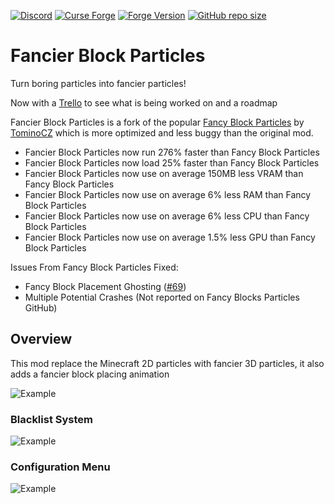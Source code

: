 [![Discord](https://img.shields.io/discord/807316234436608020?color=586AEA&style=for-the-badge&label=Discord&logo=discord)](https://discord.gg/hKpUYx7VwS)
[![Curse Forge](https://cf.way2muchnoise.eu/title/666575_Get_%20.svg?badge_style=for_the_badge)](https://www.curseforge.com/minecraft/mc-mods/fbp)
[![Forge Version](https://img.shields.io/badge/Minecraft%20Forge-14.23.5.2847-yellow.svg?style=for-the-badge)](http://files.minecraftforge.net/maven/net/minecraftforge/forge/index_1.12.2.html)
[![GitHub repo size](https://img.shields.io/github/repo-size/Red-Studio-Ragnarok/Fancier-Block-Particles?label=Repository%20Size&style=for-the-badge)](https://github.com/Red-Studio-Ragnarok/Fancier-Block-Particles)

# Fancier Block Particles

Turn boring particles into fancier particles!

Now with a [Trello] to see what is being worked on and a roadmap

Fancier Block Particles is a fork of the popular [Fancy Block Particles] by [TominoCZ] which is more optimized and less buggy than the original mod.

- Fancier Block Particles now run 276% faster than Fancy Block Particles
- Fancier Block Particles now load 25% faster than Fancy Block Particles
- Fancier Block Particles now use on average 150MB less VRAM than Fancy Block Particles
- Fancier Block Particles now use on average 6% less RAM than Fancy Block Particles
- Fancier Block Particles now use on average 6% less CPU than Fancy Block Particles
- Fancier Block Particles now use on average 1.5% less GPU than Fancy Block Particles

Issues From Fancy Block Particles Fixed:

- Fancy Block Placement Ghosting ([#69])
- Multiple Potential Crashes (Not reported on Fancy Blocks Particles GitHub)

## Overview

This mod replace the Minecraft 2D particles with fancier 3D particles, it also adds a fancier block placing animation

![Example](https://i.imgur.com/ZfiAoir.gif)
### Blacklist System
![Example](https://user-images.githubusercontent.com/82710983/188453568-3068e778-d902-4642-ab09-93c1aba2b02d.gif)
### Configuration Menu
![Example](https://user-images.githubusercontent.com/82710983/188453582-29bca653-6942-4f33-a670-ce89fbe42942.gif)

[Trello]: https://trello.com/b/nlEU4rO2
[TominoCZ]: [https://www.curseforge.com/members/morphoxl/projects](https://github.com/TominoCZ)
[Fancy Block Particles]: https://www.curseforge.com/minecraft/mc-mods/fancy-block-particles
[#69]: https://github.com/TominoCZ/FancyBlockParticles/issues/69
